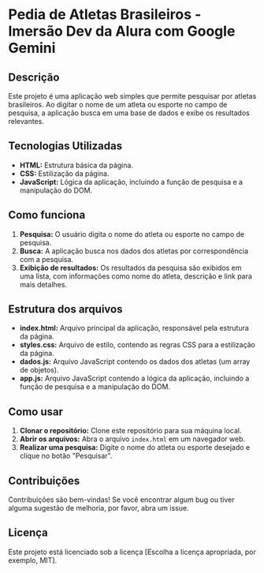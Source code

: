 # Pedia de Atletas Brasileiros - Imersão Dev da Alura com Google Gemini

## Descrição
Este projeto é uma aplicação web simples que permite pesquisar por atletas brasileiros. Ao digitar o nome de um atleta ou esporte no campo de pesquisa, a aplicação busca em uma base de dados e exibe os resultados relevantes.

## Tecnologias Utilizadas
* **HTML:** Estrutura básica da página.
* **CSS:** Estilização da página.
* **JavaScript:** Lógica da aplicação, incluindo a função de pesquisa e a manipulação do DOM.

## Como funciona
1. **Pesquisa:** O usuário digita o nome do atleta ou esporte no campo de pesquisa.
2. **Busca:** A aplicação busca nos dados dos atletas por correspondência com a pesquisa.
3. **Exibição de resultados:** Os resultados da pesquisa são exibidos em uma lista, com informações como nome do atleta, descrição e link para mais detalhes.

## Estrutura dos arquivos
* **index.html:** Arquivo principal da aplicação, responsável pela estrutura da página.
* **styles.css:** Arquivo de estilo, contendo as regras CSS para a estilização da página.
* **dados.js:** Arquivo JavaScript contendo os dados dos atletas (um array de objetos).
* **app.js:** Arquivo JavaScript contendo a lógica da aplicação, incluindo a função de pesquisa e a manipulação do DOM.

## Como usar
1. **Clonar o repositório:** Clone este repositório para sua máquina local.
2. **Abrir os arquivos:** Abra o arquivo `index.html` em um navegador web.
3. **Realizar uma pesquisa:** Digite o nome do atleta ou esporte desejado e clique no botão "Pesquisar".

## Contribuições
Contribuições são bem-vindas! Se você encontrar algum bug ou tiver alguma sugestão de melhoria, por favor, abra um issue.

## Licença
Este projeto está licenciado sob a licença [Escolha a licença apropriada, por exemplo, MIT].
